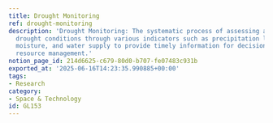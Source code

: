 ```yaml
---
title: Drought Monitoring
ref: drought-monitoring
description: 'Drought Monitoring: The systematic process of assessing and analyzing
  drought conditions through various indicators such as precipitation levels, soil
  moisture, and water supply to provide timely information for decision-making and
  resource management.'
notion_page_id: 214d6625-c679-80d0-b707-fe07483c931b
exported_at: '2025-06-16T14:23:35.990885+00:00'
tags:
- Research
category:
- Space & Technology
id: GL153
---
```



